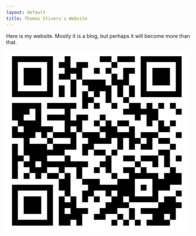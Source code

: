 ```yaml
---
layout: default
title: Thomas Stivers's Website
---
```


Here is my website. Mostly it is a blog, but perhaps it will become more than that.

![QR code for my CV](/images/qr.cv.svg)